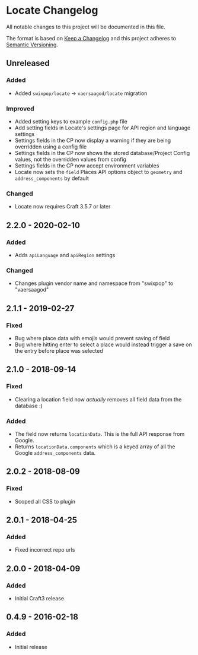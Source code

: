 # Locate Changelog

All notable changes to this project will be documented in this file.

The format is based on [Keep a Changelog](http://keepachangelog.com/) and this project adheres to [Semantic Versioning](http://semver.org/).

## Unreleased

### Added  
- Added `swixpop/locate` -> `vaersaagod/locate` migration

### Improved
- Added setting keys to example `config.php` file  
- Add setting fields in Locate's settings page for API region and language settings  
- Settings fields in the CP now display a warning if they are being overridden using a config file
- Settings fields in the CP now shows the stored database/Project Config values, not the overridden values from config  
- Settings fields in the CP now accept environment variables  
- Locate now sets the `field` Places API options object to `geometry` and `address_components` by default   

### Changed  
- Locate now requires Craft 3.5.7 or later

## 2.2.0 - 2020-02-10

### Added
- Adds `apiLanguage` and `apiRegion` settings  

### Changed
- Changes plugin vendor name and namespace from "swixpop" to "vaersaagod"

## 2.1.1 - 2019-02-27

### Fixed
- Bug where place data with emojis would prevent saving of field
- Bug where hitting enter to select a place would instead trigger a save on the entry before place was selected

## 2.1.0 - 2018-09-14

### Fixed
- Clearing a location field now *actually* removes all field data from the database :)

### Added
- The field now returns `locationData`. This is the full API response from Google.
- Returns `locationData.components` which is a keyed array of all the Google `address_components` data.

## 2.0.2 - 2018-08-09
### Fixed
- Scoped all CSS to plugin

## 2.0.1 - 2018-04-25

### Added
- Fixed incorrect repo urls

## 2.0.0 - 2018-04-09

### Added
- Initial Craft3 release

## 0.4.9 - 2016-02-18

### Added
- Initial release
